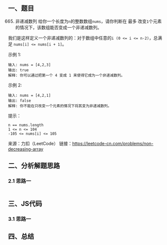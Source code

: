 ## 一、题目
665. 非递减数列
给你一个长度为`n`的整数数组`nums`，请你判断在 最多 改变`1`个元素的情况下，该数组能否变成一个非递减数列。

我们是这样定义一个非递减数列的：对于数组中任意的`i (0 <= i <= n-2)`，总满足 `nums[i] <= nums[i + 1]`。

示例 1:

```
输入: nums = [4,2,3]
输出: true
解释: 你可以通过把第一个 4 变成 1 来使得它成为一个非递减数列。
```

示例 2:

```
输入: nums = [4,2,1]
输出: false
解释: 你不能在只改变一个元素的情况下将其变为非递减数列。
```

提示：
```
n == nums.length
1 <= n <= 104
-105 <= nums[i] <= 105
```


来源：力扣（LeetCode）
链接：https://leetcode-cn.com/problems/non-decreasing-array
## 二、分析解题思路
### 2.1 思路一
```

```
## 三、JS代码
### 3.1 思路一


## 四、总结

### 